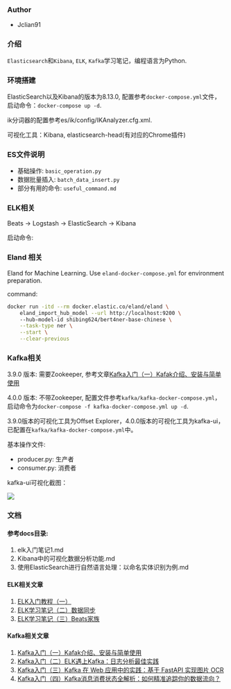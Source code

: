 ### Author

- Jclian91

### 介绍

`Elasticsearch`和`Kibana`, `ELK`, `Kafka`学习笔记，编程语言为Python.

### 环境搭建

ElasticSearch以及Kibana的版本为8.13.0, 配置参考`docker-compose.yml`文件，启动命令：`docker-compose up -d`.

ik分词器的配置参考es/ik/config/IKAnalyzer.cfg.xml.

可视化工具：Kibana, elasticsearch-head(有对应的Chrome插件)

### ES文件说明

- 基础操作: `basic_operation.py`
- 数据批量插入: `batch_data_insert.py`
- 部分有用的命令: `useful_command.md`

### ELK相关

Beats -> Logstash -> ElasticSearch -> Kibana

启动命令: 

### Eland 相关

Eland for Machine Learning. Use `eland-docker-compose.yml` for environment preparation.

command:

```bash
docker run -itd --rm docker.elastic.co/eland/eland \
	eland_import_hub_model --url http://localhost:9200 \ 
	--hub-model-id shibing624/bert4ner-base-chinese \
	--task-type ner \
	--start \
	--clear-previous
```

### Kafka相关

3.9.0 版本: 需要Zookeeper, 参考文章[Kafka入门（一）Kafak介绍、安装与简单使用](https://zhuanlan.zhihu.com/p/19882905684)

4.0.0 版本: 不带Zookeeper, 配置文件参考`kafka/kafka-docker-compose.yml`，启动命令为`docker-compose -f kafka-docker-compose.yml up -d`.

3.9.0版本的可视化工具为Offset Explorer，4.0.0版本的可视化工具为kafka-ui，已配置在`kafka/kafka-docker-compose.yml`中。

基本操作文件:

- producer.py: 生产者
- consumer.py: 消费者

kafka-ui可视化截图：

![](https://s2.loli.net/2025/04/24/RiY93EAmILj8BXO.png)


### 文档

#### 参考docs目录:

1. elk入门笔记1.md
2. Kibana中的可视化数据分析功能.md
3. 使用ElasticSearch进行自然语言处理：以命名实体识别为例.md

#### ELK相关文章

1. [ELK入门教程（一）](https://zhuanlan.zhihu.com/p/673877455)
2. [ELK学习笔记（二）数据同步](https://zhuanlan.zhihu.com/p/673883520)
3. [ELK学习笔记（三）Beats家族](https://zhuanlan.zhihu.com/p/19888133302)

#### Kafka相关文章

1. [Kafka入门（一）Kafak介绍、安装与简单使用](https://zhuanlan.zhihu.com/p/19882905684)
2. [Kafka入门（二）ELK遇上Kafka：日志分析最佳实践](https://zhuanlan.zhihu.com/p/21595183967)
3. [Kafka入门（三）Kafka 在 Web 应用中的实践：基于 FastAPI 实现图片 OCR](https://zhuanlan.zhihu.com/p/22684936110)
4. [Kafka入门（四）Kafka消息消费状态全解析：如何精准追踪你的数据流向？](https://zhuanlan.zhihu.com/p/22686795434)
